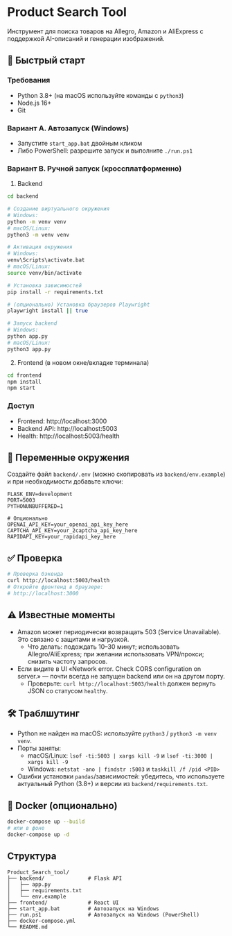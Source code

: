 # Product Search Tool

Инструмент для поиска товаров на Allegro, Amazon и AliExpress с поддержкой AI-описаний и генерации изображений.

## 🚀 Быстрый старт

### Требования
- Python 3.8+ (на macOS используйте команды с `python3`)
- Node.js 16+
- Git

### Вариант A. Автозапуск (Windows)
- Запустите `start_app.bat` двойным кликом
- Либо PowerShell: разрешите запуск и выполните `./run.ps1`

### Вариант B. Ручной запуск (кроссплатформенно)

1) Backend
```bash
cd backend

# Создание виртуального окружения
# Windows:
python -m venv venv
# macOS/Linux:
python3 -m venv venv

# Активация окружения
# Windows:
venv\Scripts\activate.bat
# macOS/Linux:
source venv/bin/activate

# Установка зависимостей
pip install -r requirements.txt

# (опционально) Установка браузеров Playwright
playwright install || true

# Запуск backend
# Windows:
python app.py
# macOS/Linux:
python3 app.py
```

2) Frontend (в новом окне/вкладке терминала)
```bash
cd frontend
npm install
npm start
```

### Доступ
- Frontend: http://localhost:3000
- Backend API: http://localhost:5003
- Health: http://localhost:5003/health

## 🔐 Переменные окружения
Создайте файл `backend/.env` (можно скопировать из `backend/env.example`) и при необходимости добавьте ключи:
```env
FLASK_ENV=development
PORT=5003
PYTHONUNBUFFERED=1

# Опционально
OPENAI_API_KEY=your_openai_api_key_here
CAPTCHA_API_KEY=your_2captcha_api_key_here
RAPIDAPI_KEY=your_rapidapi_key_here
```

## ✅ Проверка
```bash
# Проверка бэкенда
curl http://localhost:5003/health
# Откройте фронтенд в браузере:
# http://localhost:3000
```

## ⚠️ Известные моменты
- Amazon может периодически возвращать 503 (Service Unavailable). Это связано с защитами и нагрузкой.
  - Что делать: подождать 10–30 минут; использовать Allegro/AliExpress; при желании использовать VPN/прокси; снизить частоту запросов.
- Если видите в UI «Network error. Check CORS configuration on server.» — почти всегда не запущен backend или он на другом порту.
  - Проверьте: `curl http://localhost:5003/health` должен вернуть JSON со статусом `healthy`.

## 🛠️ Траблшутинг
- Python не найден на macOS: используйте `python3` / `python3 -m venv venv`.
- Порты заняты:
  - macOS/Linux: `lsof -ti:5003 | xargs kill -9` и `lsof -ti:3000 | xargs kill -9`
  - Windows: `netstat -ano | findstr :5003` и `taskkill /f /pid <PID>`
- Ошибки установки `pandas`/зависимостей: убедитесь, что используете актуальный Python (3.8+) и версии из `backend/requirements.txt`.

## 🐳 Docker (опционально)
```bash
docker-compose up --build
# или в фоне
docker-compose up -d
```

## Структура
```
Product_Search_tool/
├── backend/              # Flask API
│   ├── app.py
│   ├── requirements.txt
│   └── env.example
├── frontend/             # React UI
├── start_app.bat         # Автозапуск на Windows
├── run.ps1               # Автозапуск на Windows (PowerShell)
├── docker-compose.yml
└── README.md
```
